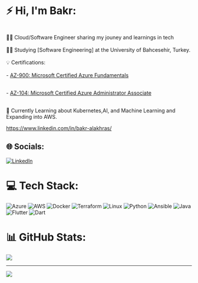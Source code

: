 # ⚡ Hi, I'm Bakr:
<br>👨‍💻 Cloud/Software Engineer sharing my jouney and learnings in tech </br><br>👨‍🎓 Studying [Software Engineering] at the University of Bahcesehir, Turkey.</br>
<br>💡 Certifications:</br>
<br>- [AZ-900: Microsoft Certified Azure Fundamentals](https://learn.microsoft.com/en-us/certifications/azure-fundamentals/) </br>

<br>- [AZ-104: Microsoft Certified Azure Administrator Associate](https://learn.microsoft.com/en-us/certifications/azure-administrator/) </br>

<br>💭 Currently Learning about Kubernetes,AI, and Machine Learning and Expanding into AWS.</br>

https://www.linkedin.com/in/bakr-alakhras/
## 🌐 Socials:
[![LinkedIn](https://img.shields.io/badge/LinkedIn-%230077B5.svg?logo=linkedin&logoColor=white)](https://www.linkedin.com/in/bakr-alakhras/) 

# 💻 Tech Stack:
![Azure](https://img.shields.io/badge/azure-%230072C6.svg?style=for-the-badge&logo=microsoftazure&logoColor=white)
![AWS](https://img.shields.io/badge/AWS-%23FF9900.svg?style=for-the-badge&logo=amazon-aws&logoColor=white)
![Docker](https://img.shields.io/badge/docker-%230db7ed.svg?style=for-the-badge&logo=docker&logoColor=white)
![Terraform](https://img.shields.io/badge/terraform-%235835CC.svg?style=for-the-badge&logo=terraform&logoColor=white)
![Linux](https://img.shields.io/badge/Linux-FCC624?style=for-the-badge&logo=linux&logoColor=black)
![Python](https://img.shields.io/badge/python-3670A0?style=for-the-badge&logo=python&logoColor=ffdd54)
![Ansible](https://img.shields.io/badge/ansible-%231A1918.svg?style=for-the-badge&logo=ansible&logoColor=white)
![Java](https://img.shields.io/badge/java-%23ED8B00.svg?style=for-the-badge&logo=openjdk&logoColor=white) 
![Flutter](https://img.shields.io/badge/Flutter-%2302569B.svg?style=for-the-badge&logo=Flutter&logoColor=white)
![Dart](https://img.shields.io/badge/dart-%230175C2.svg?style=for-the-badge&logo=dart&logoColor=white) 

# 📊 GitHub Stats:
![](https://github-readme-stats.vercel.app/api/top-langs/?username=bakralakhras&theme=monokai&hide_border=false&include_all_commits=false&count_private=false&layout=compact)

---
[![](https://visitcount.itsvg.in/api?id=bakralakhras&icon=0&color=4)](https://visitcount.itsvg.in)

<!-- Proudly created with GPRM ( https://gprm.itsvg.in ) -->
